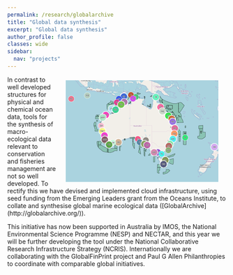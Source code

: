 ```yaml
---
permalink: /research/globalarchive
title: "Global data synthesis"
excerpt: "Global data synthesis"
author_profile: false
classes: wide
sidebar:
  nav: "projects"
---
```

<img class="philprofile" src='/images/RHGlobalarchive.png' align='right' width="350" hspace="20" vspace="10">
In contrast to well developed structures for physical and chemical ocean data, tools for the synthesis of macro-ecological data relevant to conservation and fisheries management are not so well developed. To rectify this we have devised and implemented cloud infrastructure, using seed funding from the Emerging Leaders grant from the Oceans Institute, to collate and synthesise global marine ecological data ([GlobalArchive](http://globalarchive.org/)). 

This initiative has now been supported in Australia by IMOS, the National Environmental Science Programme (NESP) and NECTAR, and this year we will be further developing the tool under the National Collaborative Research Infrastructure Strategy (NCRIS). Internationally we are collaborating with the GlobalFinPrint project  and Paul G Allen Philanthropies to coordinate with comparable global initiatives.
